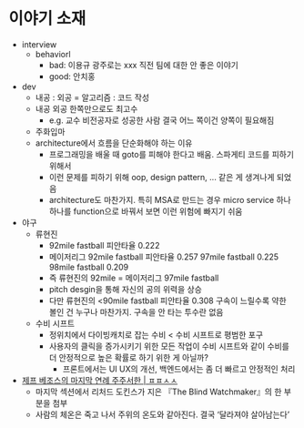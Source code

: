 # 이야기 소재

* interview
  * behaviorl
    * bad: 이용규 광주로는 xxx 직전 팀에 대한 안 좋은 이야기
    * good: 안치홍
* dev
  * 내공 : 외공 = 알고리즘 : 코드 작성
  * 내공 외공 한쪽만으로도 최고수
    * e.g. 교수 비전공자로 성공한 사람 결국 어느 쪽이건 양쪽이 필요해짐
  * 주화입마
  * architecture에서 흐름을 단순화해야 하는 이유
    * 프로그래밍을 배울 때 goto를 피해야 한다고 배움. 스파게티 코드를 피하기 위해서
    * 이런 문제를 피하기 위해 oop, design pattern, ... 같은 게 생겨나게 되었음
    * architecture도 마찬가지. 특히 MSA로 만드는 경우 micro service 하나 하나를 function으로 바꿔서 보면 이런 위험에 빠지기 쉬움
* 야구
  * 류현진
    * 92mile fastball 피안타율 0.222
    * 메이저리그 92mile fastball 피안타율 0.257 97mile fastball 0.225 98mile fastball 0.209
    * 즉 류현진의 92mile = 메이저리그 97mile fastball
    * pitch desgin을 통해 자신의 공의 위력을 상승
    * 다만 류현진의 <90mile fastball 피안타율 0.308 구속이 느릴수록 약한 볼인 건 누구나 마찬가지. 구속을 안 타는 투수란 없음
  * 수비 시프트
    * 정위치에서 다이빙캐치로 잡는 수비 < 수비 시프트로 평범한 포구
    * 사용자의 클릭을 증가시키기 위한 모든 작업이 수비 시프트와 같이 수비를 더 안정적으로 높은 확률로 하기 위한 게 아닐까?
      * 프론트에서는 UI UX의 개선, 백엔드에서는 좀 더 빠르고 안정적인 처리
* [제프 베조스의 마지막 연례 주주서한 | ㅍㅍㅅㅅ](https://ppss.kr/archives/240022)
  * 마지막 섹션에서 리처드 도킨스가 지은 『The Blind Watchmaker』의 한 부분을 첨부
  * 사람의 체온은 죽고 나서 주위의 온도와 같아진다. 결국 ‘달라져야 살아남는다’
